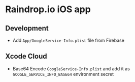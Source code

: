 # Raindrop.io iOS app

## Development
- Add `App/GoogleService-Info.plist` file from Firebase

## Xcode Cloud
- Base64 Encode `GoogleService-Info.plist` and add it as `GOOGLE_SERVICE_INFO_BASE64` environment secret